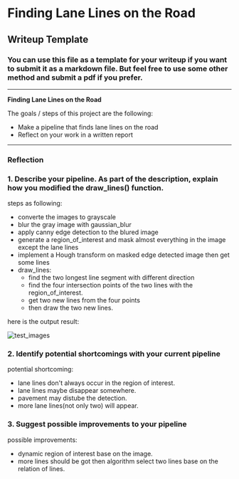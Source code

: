 # **Finding Lane Lines on the Road**

## Writeup Template

### You can use this file as a template for your writeup if you want to submit it as a markdown file. But feel free to use some other method and submit a pdf if you prefer.

---

**Finding Lane Lines on the Road**

The goals / steps of this project are the following:
* Make a pipeline that finds lane lines on the road
* Reflect on your work in a written report


[//]: # (Image References)

[image1]: ./examples/grayscale.jpg "Grayscale"

---

### Reflection

### 1. Describe your pipeline. As part of the description, explain how you modified the draw_lines() function.
steps as following:
- converte the images to grayscale
- blur the gray image with gaussian_blur
- apply canny edge detection to the blured image
- generate a region_of_interest and mask almost everything in the image except the lane lines
- implement a Hough transform on masked edge detected image then get some lines
- draw_lines:
  - find the two longest line segment with different direction
  - find the four intersection points of the two lines with the region_of_interest.
  - get two new lines from the four points
  - then draw the two new lines.

here is the output result:

![test_images](test_images_output/test_images.jpg)


### 2. Identify potential shortcomings with your current pipeline

potential shortcoming:
- lane lines don't always occur in the region of interest.
- lane lines maybe disappear somewhere.
- pavement may distube the detection.
- more lane lines(not only two) will appear.

### 3. Suggest possible improvements to your pipeline

possible improvements:
- dynamic region of interest base on the image.
- more lines should be got then algorithm select two lines base on the relation of lines.
